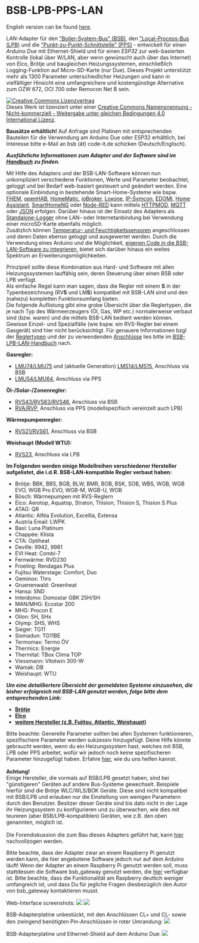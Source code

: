 # BSB-LPB-PPS-LAN

English version can be found <A HREF="https://github.com/fredlcore/bsb_lan/blob/master/README.md">here</A>. 

LAN-Adapter für den ["Boiler-System-Bus" (BSB)](https://1coderookie.github.io/BSB-LPB-LAN/kap10.html#1011-bsb), den ["Local-Process-Bus (LPB)](https://1coderookie.github.io/BSB-LPB-LAN/kap10.html#1012-lpb) und die ["Punkt-zu-Punkt-Schnittstelle" (PPS)](https://1coderookie.github.io/BSB-LPB-LAN/kap10.html#1013-pps-schnittstelle) - entwickelt für einen *Arduino Due* mit Ethernet-Shield und für einen *ESP32* zur web-basierten Kontrolle (lokal über W/LAN, aber wenn gewünscht auch über das Internet) von Elco, Brötje und baugleichen Heizungssystemen, einschließlich Logging-Funktion auf Micro-SD-Karte (nur Due). Dieses Projekt unterstützt mehr als 1300 Parameter unterschiedlicher Heizungen und kann in vielfältiger Hinsicht eine umfangreichere und kostengünstige Alternative zum OZW 672, OCI 700 oder Remocon Net B sein.

<a rel="license" href="http://creativecommons.org/licenses/by-nc-sa/4.0/"><img alt="Creative Commons Lizenzvertrag" style="border-width:0" src="https://i.creativecommons.org/l/by-nc-sa/4.0/88x31.png" /></a><br />Dieses Werk ist lizenziert unter einer <a rel="license" href="http://creativecommons.org/licenses/by-nc-sa/4.0/">Creative Commons Namensnennung - Nicht-kommerziell - Weitergabe unter gleichen Bedingungen 4.0 International Lizenz</a>.

<B>Bausätze erhältlich!</B> Auf Anfrage sind Platinen mit entsprechenden Bauteilen für die Verwendung am Arduino Due oder ESP32 erhältlich, bei Interesse bitte e-Mail an bsb (ät) code-it.de schicken (Deutsch/Englisch).

***Ausführliche Informationen zum Adapter und der Software sind im [Handbuch](https://1coderookie.github.io/BSB-LPB-LAN/) zu finden.***  
   
Mit Hilfe des Adapters und der BSB-LAN-Software können nun unkompliziert verschiedene Funktionen, Werte und Parameter beobachtet, geloggt und bei Bedarf web-basiert gesteuert und geändert werden.
Eine optionale Einbindung in bestehende Smart-Home-Systeme wie bspw. [FHEM](https://1coderookie.github.io/BSB-LPB-LAN/kap08.html#81-fhem), [openHAB](https://1coderookie.github.io/BSB-LPB-LAN/kap08.html#82-openhab), [HomeMatic](https://1coderookie.github.io/BSB-LPB-LAN/kap08.html#83-homematic-eq3), [ioBroker](https://1coderookie.github.io/BSB-LPB-LAN/kap08.html#84-iobroker), [Loxone](https://1coderookie.github.io/BSB-LPB-LAN/kap08.html#85-loxone), [IP-Symcon](https://1coderookie.github.io/BSB-LPB-LAN/kap08.html#86-ip-symcon), [EDOMI](https://1coderookie.github.io/BSB-LPB-LAN/kap08.html#810-edomi), [Home Assistant](https://1coderookie.github.io/BSB-LPB-LAN/kap08.html#811-home-assistant), [SmartHomeNG](https://1coderookie.github.io/BSB-LPB-LAN/kap08.html#812-smarthomeng) oder [Node-RED](https://1coderookie.github.io/BSB-LPB-LAN/kap08.html#813-node-red) kann mittels [HTTPMOD](https://1coderookie.github.io/BSB-LPB-LAN/kap08.html#812-einbindung-mittels-httpmod-modul), [MQTT](https://1coderookie.github.io/BSB-LPB-LAN/kap05.html#52-mqtt) oder [JSON](https://1coderookie.github.io/BSB-LPB-LAN/kap05.html#53-json) erfolgen. 
Darüber hinaus ist der Einsatz des Adapters als [Standalone-Logger](https://1coderookie.github.io/BSB-LPB-LAN/kap06.html#61-loggen-von-daten) ohne LAN- oder Internetanbindung bei Verwendung einer microSD-Karte ebenfalls möglich.  
Zusätzlich können [Temperatur- und Feuchtigkeitssensoren](https://1coderookie.github.io/BSB-LPB-LAN/kap07.html#71-verwendung-optionaler-sensoren-dht22-ds18b20-bme280) angeschlossen und deren Daten ebenso geloggt und ausgewertet werden. Durch die Verwendung eines Arduino und die Möglichkeit, [eigenen Code in die BSB-LAN-Software zu integrieren](https://1coderookie.github.io/BSB-LPB-LAN/kap06.html#68-eigenen-code-in-bsb-lan-einbinden), bietet sich darüber hinaus ein weites Spektrum an Erweiterungsmöglichkeiten. 
   
Prinzipiell sollte diese Kombination aus Hard- und Software mit allen Heizungssystemen lauffähig sein, deren Steuerung über einen BSB oder LPB verfügt.  
Als einfache Regel kann man sagen, dass die Regler mit einem **S** in der Typenbezeichnung (RV**S** und LM**S**) kompatibel mit BSB-LAN sind und den (nahezu) kompletten Funktionsumfang bieten.  
Die folgende Auflistung gibt eine grobe Übersicht über die Reglertypen, die je nach Typ des Wärmeerzeugers (Öl, Gas, WP etc.) normalerweise verbaut sind (bzw. waren) und die mittels BSB-LAN bedient werden können. Gewisse Einzel- und Spezialfälle (wie bspw. ein RVS-Regler bei einem Gasgerät) sind hier nicht berücksichtigt. Für genauere Informationen bzgl der [Reglertypen](https://1coderookie.github.io/BSB-LPB-LAN/kap10.html#102-detaillierte-beschreibung-der-kompatiblen-regler) und der zu verwendenden [Anschlüsse](https://1coderookie.github.io/BSB-LPB-LAN/kap03.html#31-anschluss-des-adapters) lies bitte im [BSB-LPB-LAN-Handbuch](https://1coderookie.github.io/BSB-LPB-LAN/) nach.

**Gasregler:**  
- [LMU74/LMU75](https://1coderookie.github.io/BSB-LPB-LAN/kap10.html#10211-lmu-regler) und (aktuelle Generation) [LMS14/LMS15](https://1coderookie.github.io/BSB-LPB-LAN/kap10.html#10212-lms-regler), Anschluss via BSB  
- [LMU54/LMU64](https://1coderookie.github.io/BSB-LPB-LAN/kap10.html#10211-lmu-regler), Anschluss via PPS   
   
**Öl-/Solar-/Zonenregler:**  
- [RVS43/RVS63/RVS46](https://1coderookie.github.io/BSB-LPB-LAN/kap10.html#10222-rvs-regler), Anschluss via BSB  
- [RVA/RVP](https://1coderookie.github.io/BSB-LPB-LAN/kap10.html#10221-rva--und-rvp-regler), Anschluss via PPS (modellspezifisch vereinzelt auch LPB)  
   
**Wärmepumpenregler:**  
- [RVS21/RVS61](https://1coderookie.github.io/BSB-LPB-LAN/kap10.html#10222-rvs-regler), Anschluss via BSB  
   
**Weishaupt (Modell WTU):**  
- [RVS23](https://1coderookie.github.io/BSB-LPB-LAN/kap10.html#10222-rvs-regler), Anschluss via LPB      
  
**Im Folgenden werden einige Modellreihen verschiedener Hersteller aufgelistet, die i.d.R. BSB-LAN-kompatible Regler verbaut haben:**  
- Brötje: BBK, BBS, BGB, BLW, BMR, BOB, BSK, SOB, WBS, WGB, WGB EVO, WGB Pro EVO, WGB-M, WGB-U, WOB  
- Bösch: Wärmepumpen mit RVS-Reglern
- Elco: Aerotop, Aquatop, Straton, Thision, Thision S, Thision S Plus  
- ATAG: QR  
- Atlantic: Alféa Evolution, Excellia, Extensa  
- Austria Email: LWPK  
- Baxi: Luna Platinum
- Chappée: Klista
- CTA: Optiheat  
- Deville: 9942, 9981
- EVI Heat: Combi-7
- Fernwärme: RVD230
- Froeling: Rendagas Plus
- Fujitsu Waterstage: Comfort, Duo
- Geminox: Thrs
- Gruenenwald: Greenheat
- Hansa: SND
- Interdomo: Domostar GBK 25H/SH
- MAN/MHG: Ecostar 200
- MHG: Procon E
- Oilon: SH, SHx
- Olymp: SHS, WHS
- Sieger: TG11
- Sixmadun: TG11BE
- Termomax: Termo ÖV
- Thermics: Energie
- Thermital: TBox Clima TOP
- Viessmann: Vitotwin 300-W
- Wamak: DB
- Weishaupt: WTU
   
***Um eine detailliertere Übersicht der gemeldeten Systeme einzusehen, die bisher erfolgreich mit BSB-LAN genutzt werden, folge bitte dem entsprechenden Link:***  
- **[Brötje](https://1coderookie.github.io/BSB-LPB-LAN/kap11.html#111-brötje)**
- **[Elco](https://1coderookie.github.io/BSB-LPB-LAN/kap11.html#112-elco)**
- **[weitere Hersteller (z.B. Fujitsu, Atlantic, Weishaupt)](https://1coderookie.github.io/BSB-LPB-LAN/kap11.html#113-weitere-hersteller)**      
   
Bitte beachte: Generelle Parameter sollten bei allen Systemen funktionieren, spezifischere Parameter werden sukzessiv hinzugefügt. Deine Hilfe könnte gebraucht werden, wenn du ein Heizungssystem hast, welches mit BSB, LPB oder PPS arbeitet, wofür wir jedoch noch keine spezifischeren Parameter hinzugefügt haben. Erfahre <A HREF="https://github.com/fredlcore/bsb_lan/blob/master/FAQ_de.md#mein-heizungssystem-verf%C3%BCgt-%C3%BCber-parameter-die-von-der-software-bisher-nicht-unterst%C3%BCtzt-werden-kann-ich-behilflich-sein-diese-parameter-hinzuzuf%C3%BCgen">hier</A>, wie du uns helfen kannst.
<BR><BR>
<B>Achtung!</B><BR>
Einige Hersteller, die vormals auf BSB/LPB gesetzt haben, sind bei "günstigeren" Geräten auf andere Bus-Systeme gewechselt. Beispiele hierfür sind die Brötje WLC/WLS/BOK Geräte. Diese sind nicht kompatibel mit BSB/LPB und erlauben nur die Einstellung von wenigen Parametern durch den Benutzer. Besitzer dieser Geräte sind bis dato nicht in der Lage ihr Heizungssystem zu konfigurieren und zu überwachen, wie dies mit teureren (aber BSB/LPB-kompatiblen) Geräten, wie z.B. den oben genannten, möglich ist.
<BR><BR>
Die Forendiskussion die zum Bau dieses Adapters geführt hat, kann <A HREF="https://forum.fhem.de/index.php?topic=29762.new;topicseen#new">hier</A> nachvollzogen werden.<BR>

Bitte beachte, dass der Adapter zwar an einem Raspberry Pi genutzt werden kann, die hier angebotene Software jedoch nur auf dem Arduino läuft! Wenn der Adapter an einem Raspberry Pi genutzt werden soll, muss stattdessen die Software bsb_gateway genutzt werden, die <A HREF="https://github.com/loehnertj/bsbgateway">hier</A> verfügbar ist. Bitte beachte, dass die Funktionalität am Raspberry deutlich weniger umfangreich ist, und dass Du für jegliche Fragen diesbezüglich den Autor von bsb_gateway kontaktieren musst.

Web-Interface screenshots:
<img src="https://github.com/fredlcore/bsb_lan/blob/master/BSB_LAN/schematics/Web-Interface.png" size="50%">
<img src="https://github.com/fredlcore/bsb_lan/blob/master/BSB_LAN/schematics/Web-Interface2.png" size="50%">

BSB-Adapterplatine unbestückt, mit den Anschlüssen CL+ und CL- sowie den zwingend benötigten Pin-Anschlüssen in roter Umrandung:
<img src="https://github.com/fredlcore/bsb_lan/blob/master/BSB_LAN/schematics/BSB-Board%20plain.jpg" size="50%">

BSB-Adapterplatine und Ethernet-Shield auf dem Arduino Due:
<img src="https://github.com/fredlcore/bsb_lan/blob/master/BSB_LAN/schematics/BSB-Board%20on%20Arduino%20Due.jpg" size="50%">
